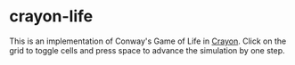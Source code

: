 # crayon-life

This is an implementation of Conway's Game of Life in [Crayon](https://crayonlang.org/). Click on the grid to toggle cells and press space to advance the simulation by one step.